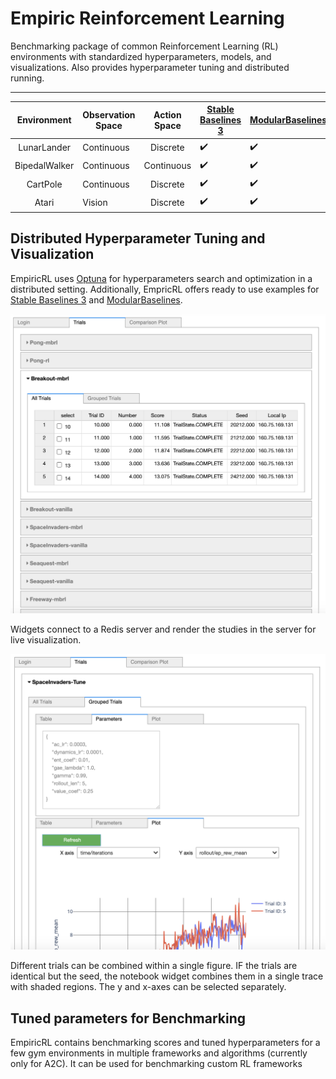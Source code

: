 # Empiric Reinforcement Learning

Benchmarking package of common Reinforcement Learning (RL) environments with standardized hyperparameters, models, and visualizations. Also provides hyperparameter tuning and distributed running.

- - -




|  Environment  | Observation Space | Action Space | [Stable Baselines 3](https://github.com/DLR-RM/stable-baselines3)   | [ModularBaselines](https://github.com/TolgaOk/Modular-Baselines) | Ray Rllib |
|:-------------:|-------------------|:------------:|--------------------|------------------|-----------|
|  LunarLander  | Continuous        | Discrete     | :heavy_check_mark: |:heavy_check_mark:|           |
| BipedalWalker | Continuous        | Continuous   | :heavy_check_mark: |:heavy_check_mark:|           |
| CartPole      | Continuous        | Discrete     | :heavy_check_mark: |:heavy_check_mark:|           |
| Atari         | Vision            | Discrete     | :heavy_check_mark: |:heavy_check_mark:|           |

## Distributed Hyperparameter Tuning and Visualization

EmpiricRL uses [Optuna](https://optuna.org/) for hyperparameters search and optimization in a distributed setting. Additionally, EmpricRL offers ready to use examples for [Stable Baselines 3](https://github.com/DLR-RM/stable-baselines3) and [ModularBaselines](https://github.com/TolgaOk/Modular-Baselines).

![Figure](docs/distributed-tune.png "EmpiricRL Notebook Widget")

Widgets connect to a Redis server and render the studies in the server for live visualization.    

![Figure](docs/widget-plotting.png "Plotting and Logging")

Different trials can be combined within a single figure. IF the trials are identical but the seed, the notebook widget combines them in a single trace with shaded regions. The y and x-axes can be selected separately.

## Tuned parameters for Benchmarking

EmpiricRL contains benchmarking scores and tuned hyperparameters for a few gym environments in multiple frameworks and algorithms (currently only for A2C). It can be used for benchmarking custom RL frameworks